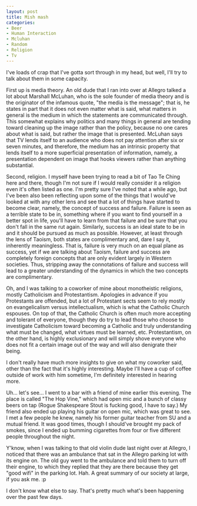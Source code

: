 ```yaml
--- 
layout: post
title: Mish mash
categories:
- Beer
- Human Interaction
- Mcluhan
- Random
- Religion
- Tv
---
```

I've loads of crap that I've gotta sort through in my head, but well, I'll try to talk about them in some capacity.

First up is media theory.  An old dude that I ran into over at Allegro talked a lot about Marshall McLuhan, who is the sole founder of media theory and is the originator of the infamous quote, "the media is the message"; that is, he states in part that it does not even matter what is said, what matters in general is the medium in which the statements are communicated through.  This somewhat explains why politics and many things in general are tending toward cleaning up the image rather than the policy, because no one cares about what is said, but rather the image that is presented.  McLuhan says that TV lends itself to an audience who does not pay attention after six or seven minutes, and therefore, the medium has an intrinsic property that lends itself to a more superficial presentation of information, namely, a presentation dependent on image that hooks viewers rather than anything substantial.

Second, religion.  I myself have been trying to read a bit of Tao Te Ching here and there, though I'm not sure if I would really consider it a religion even it's often listed as one.  I'm pretty sure I've noted that a while ago, but I've been also been reflecting upon some of the things that I would've looked at with any other lens and see that a lot of things have started to become clear, namely, the concept of success and failure.  Failure is seen as a terrible state to be in, something where if you want to find yourself in a better spot in life, you'll have to learn from that failure and be sure that you don't fall in the same rut again.  Similarly, success is an ideal state to be in and it should be pursued as much as possible.  However, at least through the lens of Taoism, both states are complimentary and, dare I say it, inherently meaningless.  That is, failure is very much on an equal plane as success, yet if we are talking about Taoism, failure and success are completely foreign concepts that are only evident largely in Western societies.  Thus, stripping away the connotations of failure and success will lead to a greater understanding of the dynamics in which the two concepts are complimentary.

Oh, and I was talking to a coworker of mine about monotheistic religions, mostly Catholicism and Protestantism.  Apologies in advance if you Protestants are offended, but a lot of Protestant sects seem to rely mostly on evangelicalism versus intellectualism, which is what the Catholic Church espouses.  On top of that, the Catholic Church is often much more accepting and tolerant of everyone, though they do try to lead those who choose to investigate Catholicism toward becoming a Catholic and truly understanding what must be changed, what virtues must be learned, etc.  Protestantism, on the other hand, is highly exclusionary and will simply shove everyone who does not fit a certain image out of the way and will also denigrate their being.

I don't really have much more insights to give on what my coworker said, other than the fact that it's highly interesting.  Maybe I'll have a cup of coffee outside of work with him sometime, I'm definitely interested in hearing more.

Uh... let's see... I went to a bar with a friend of mine earlier this evening.  The place is called "The Hop Vine," which had open mic and a bunch of classy beers on tap (Rogue Shakespeare Stout is fucking good, I have to say.)  My friend also ended up playing his guitar on open mic, which was great to see.  I met a few people he knew, namely his former guitar teacher from SU and a mutual friend.  It was good times, though I should've brought my pack of smokes, since I ended up bumming cigarettes from four or five different people throughout the night.

Y'know, when I was talking to that old violin dude last night over at Allegro, I noticed that there was an ambulance that sat in the Allegro parking lot with its engine on.  The old guy went to the ambulance and told them to turn off their engine, to which they replied that they are there because they get "good wifi" in the parking lot.  Hah.  A great summary of our society at large, if you ask me. :p

I don't know what else to say.  That's pretty much what's been happening over the past few days.
